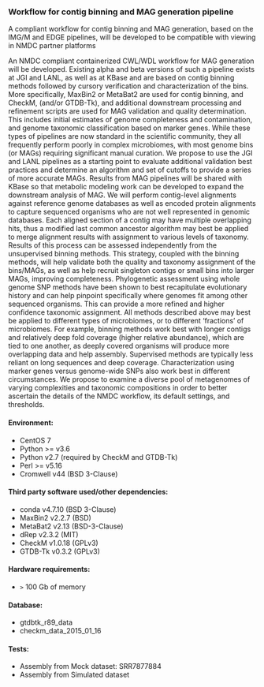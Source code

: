 ### Workflow for contig binning and MAG generation pipeline

A compliant workflow for contig binning and MAG generation, based on the IMG/M and EDGE pipelines, will be developed to be compatible with viewing in NMDC partner platforms

An NMDC compliant containerized CWL/WDL workflow for MAG generation will be developed. Existing alpha and beta versions of such a pipeline exists at JGI and LANL, as well as at KBase and are based on contig binning methods followed by cursory verification and characterization of the bins. More specifically, MaxBin2 or MetaBat2 are used for contig binning, and CheckM, (and/or GTDB-Tk), and additional downstream processing and refinement scripts are used for MAG validation and quality determination. This includes initial estimates of genome completeness and contamination, and genome taxonomic classification based on marker genes. While these types of pipelines are now standard in the scientific community, they all frequently perform poorly in complex microbiomes, with most genome bins (or MAGs) requiring significant manual curation. We propose to use the JGI and LANL pipelines as a starting point to evaluate additional validation best practices and determine an algorithm and set of cutoffs to provide a series of more accurate MAGs. Results from MAG pipelines will be shared with KBase so that metabolic modeling work can be developed to expand the downstream analysis of MAG. We will perform contig-level alignments against reference genome databases as well as encoded protein alignments to capture sequenced organisms who are not well represented in genomic databases. Each aligned section of a contig may have multiple overlapping hits, thus a modified last common ancestor algorithm may best be applied to merge alignment results with assignment to various levels of taxonomy. Results of this process can be assessed independently from the unsupervised binning methods. This strategy, coupled with the binning methods, will help validate both the quality and taxonomy assignment of the bins/MAGs, as well as help recruit singleton contigs or small bins into larger MAGs, improving completeness. Phylogenetic assessment using whole genome SNP methods have been shown to best recapitulate evolutionary history and can help pinpoint specifically where genomes fit among other sequenced organisms. This can provide a more refined and higher confidence taxonomic assignment.
All methods described above may best be applied to different types of microbiomes, or to different ‘fractions’ of microbiomes. For example, binning methods work best with longer contigs and relatively deep fold coverage (higher relative abundance), which are tied to one another, as deeply covered organisms will produce more overlapping data and help assembly. Supervised methods are typically less reliant on long sequences and deep coverage. Characterization using marker genes versus genome-wide SNPs also work best in different circumstances. We propose to examine a diverse pool of metagenomes of varying complexities and taxonomic compositions in order to better ascertain the details of the NMDC workflow, its default settings, and thresholds.
 
#### Environment:
 - CentOS 7
 - Python >= v3.6 
 - Python v2.7 (required by CheckM and GTDB-Tk)
 - Perl >= v5.16
 - Cromwell v44 (BSD 3-Clause)
 
#### Third party software used/other dependencies:
 - conda v4.7.10 (BSD 3-Clause)
 - MaxBin2 v2.2.7 (BSD)
 - MetaBat2 v2.13 (BSD-3-Clause)
 - dRep v2.3.2 (MIT)
 - CheckM v1.0.18 (GPLv3)
 - GTDB-Tk v0.3.2 (GPLv3)

#### Hardware requirements:
 -  ```>``` 100 Gb of memory
 
#### Database:
 - gtdbtk_r89_data
 - checkm_data_2015_01_16 
 

#### Tests:
 - Assembly from Mock dataset: SRR7877884
 - Assembly from Simulated dataset
